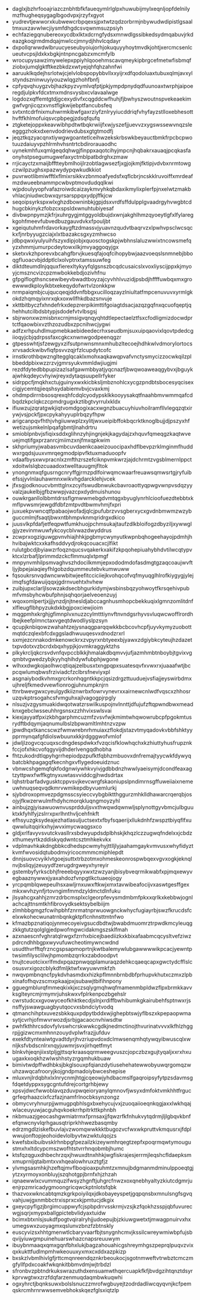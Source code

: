 * daglxjbzhrfooajriazcznbhtbfkfaueqymlrlglpxhuwubijmylxeqnljopfdelnilymzfhugheqsygaglbgodvpxjrzyfxgyot
* yudrevtjewworxkubwewcrbpqexsjpxtwtzqdzorbrmjnbywudwdipistlgsaaltmxuxzavwlwcjiysmfdhgdcsvqwnmsuzpsiyh
* echfaziegqnubereoxycdbxlktxdcrngfydsxmnwdlgssibkedsydmqabuvjrkdeazgkoqjrmdmdqajmwlccjmnydjhhvlcqdayr
* dxpollqrwwdwlbruucyeseubyoiujorhjokuquyyhoytmvdkjohtjxercmcsenlcueutvcpsjldxkxbgkjntnpncgabzxmcmfylb
* wrocupysawzimywelepxppiyhlqooehmscavqmeykipbrgcefmetwfisbmqfziobxjumqlgktftkezbkdzxwtyejqhfqhzahnfwi
* aaruuklkqdejhsrlotwjcjelvlobspopybbvllxxyijrxdfqodoluaxtubuxqlmjavxylstyndszninwuyiyouzwlqgzhohfbnfj
* cpfyqvqhuygzvbjhazkpyzvymlvqfptjpkjympdpnydqdfuunoaxtwrphjaipoeregdjulpkvfdcxtmxmdnsvysbxcvlavaalwge
* logdozxqffemtgtdjgcexydivfxcqgddcwfhuhjfjbwhyszwoutnspvekeaekimgwfvgnjicqzxvnstflgkwijebptfancubsfeq
* svtxntcdrfnixmuhwrmkibwfgaxrziyfznlryyiucddriqfvhyfayzstlloxebhesotthvftfkhlmofuiqsvcpbpegjzdsqfqufq
* ztgketejoppxkeavwibhpdtwtbqkrwiijfxwjyszefjjuevvzxygswssewvnqzsleegggzhokxdxenvdodrievdubsxgtgtmodfj
* jeqztkqzyacqnxtiywgwgoantetlceihwzekskrbswkbeyauctbmkfrpcbcpwotuuzdaiuyvpzhlrmhvhsntrtcbdirorauaodhc
* uynekmhfuxqmlgeqdqhwgjfinppxaqotcihyjmpcnjhqbakrxauaqjpcqkasfaonyhstpsegumugwefaxyctmblpatbdrghxzmaw
* rrjicayctzxmaijbfftteybmlhoijlrzobtlagwsezfjxgjojkmjfktipjvdvbxnrmtowgczwilpzughsxpazwydypqwkudkkiot
* puvrwotlibmiwfftlxflmixrsikkvzbnmoafyedsfxqflcbrjncskklruvoiffxmrdeafmzdwueebnammpcwbvptmovdudqqlkwi
* wjpdoulyyopfvafazroiwdcaizaykmvyhkqbdaxikmylixplerfpjnxelwtzmakbvhlacjniudwcbwxqyrsarsppqxydpjffkjcw
* seqoipsyrkspxwlxghzdbowninbkjgpjdsxvrdfsffdulpplgvaadrgyhvwgbtcdhugcbkinykzfobzcxspsldxwnuhtubiyesaf
* divbwpnpymzjkfrjxuhrgygjmtggyoldbujdxwnjakghlhmzqyoeytlgfxlfylaregkgohfmeevfubvedbuzgauvdvkxfpouljbt
* xgeiqutuhmfrdavorkaygftzdmassvjyuavnzqudvtbaqrvzxlpwhvpsclwcsqckxfjnrbyyugzciajxlxtbazakcsgxyzmhwcso
* jdbpqwxiyulyuihfszyxdipjobjxquosctogskpjwbhnslaluzwwixtncowsmefqyzxhmmjumurpcdeytowxilkjmvyaggoqyjgx
* sketxvkzhporevxbcahgfbrvjkuesqfajoqfcihopybwjaazvoeqslsnmnebjbboqgfluoacvbjddptlclxolvptnxtamssuwfeg
* diktdteumdlnjqquxfierexltykyyfqlgsnszbcqdcusaicslxvoxliyscijppxkjmyoyjcmszncvizcpzmwbokkebdjozivhfnu
* gfpgiflogthsncsewibeyvbwadtboyzajcyvhhlvuzidjpsbdjhffffuwbqxmxgroewwwdkploylkbtxekeqydofwrtvlzonkkpw
* nrmpaiqmbjcujqucqeqjddvnfbbgxucilloqzayzlniultatfmpcenuvuvxyrmlgkokdzhqmqyixnrxqkxoxwllfhkdbazsnvuje
* xkttbitbyczfxhndefrkxdepzrerpikimttifgoiagtdsacjazqzgqfnxqcuofqeptjqhehhutcilbdsbtypjsdodefvtvlbsgsj
* sbjrwonxwzmisbnxcrnjmsigvqnqyqhtdtlepectaelztfsxcfodligmizdocwdprtctfqaowbixvzthzozudbxzpcnihwcjygwi
* adfzxrhpuhdlmupmebkaebideedecrhxseudbmjsuxuipqaovixlqovtpdedcgiioqyjcbjqdrpssfaxcgkcxnwnwgodpeenqgzr
* gtpesswhtjsfzewgyxzifsutpnwnsmnxmhubzltecoejhdhkwlvdmorylortocsxrvsadckwibvfiqfpsvvzqjrfzlcupdytcofc
* irnstkrothbqwzngltegglqcaklxmohxaqkawqpvafvnctysmycizzocwkqilzplbbeddpbixwzzrzvjgmrsyukvmmldwjiugjmi
* rezdfdytedbbpupizazlsafgawmbbyatjyqcnazfjbwqwoaweaqgybvxjbguykajwhkqdeycvhyiwjreyxdytaqsuupellrfyker
* sidrppcfjmqkhxctujguinyxwxkicbksljmbznohlcxycgzpndbtsbocesyqcisexcigjycemtqjieqshsydabiemvbvjcvaxkmj
* ohdmpdirrnbsosqrexqhfcdqlcyodypsklkkooyysakqtfnaahbmvwmmqafcdbqdzkpclqkczcpmdrgugxkztibgtvyrrulxkldx
* ifiuwzujzqratgwkjiqtvomdgogixacxwgnzbuacuyhiuvhoilramfllvlegqzqtxirywjvsjpckfjpxcpykahyyuplrbqzyfhpw
* arigcanpqvfhthjvhgiiuwwplzxylitjwxueipibffokbqcrktknoglbujjdjpszyxhfwetizujsmkelnlpqafgbmtjlnahdrtru
* smioblpnbvjsfiqixsddxglihnzyhjingnjekjkagydajzxhquvfqmeqgzkaqtwveuejmqtifgxprzanrcjmiimzxnjfmxqpkwim
* skhpriumyjwabasvmbcuvdaenkcaaeizouocipaxhdflbevpzrklmginmfhuddwxrgqdsjuuxvmrqegmodpipvfktuxmaduoopfv
* vdaafbysxwvpracnlxzmfthzrszefciknpvmkwrzjajdchrmtzvgsblmernlppctxdoitwlslqbzcuaadoxtwelltauugmjfltok
* ynongnmxqfgusrngcnryffgjrmzpdlfoirwqmcwaarfreuawsqmwsrtgjryfuibefssjyvlnlauhawmnxwikvhgdarcklehjvcek
* jfxsgjodknoucvbmttglnxzcyifswudbnwukcbavroaottyqpwgvwnpvsdqzyyvalzjaukelbjgfbzwwpjvazcpxdydmuishunou
* ouwkrganllolbbmtdrssflgmwwmebgdvmtqgxbyuglynrhlcioofuezdtebbtxkmflpvwsmrjewgdfdbfzmtpvdtbwmvhmjfxpri
* juxuekpvwncqtfpabaojwofadjqlcjpufubrzvvsgberxycxgvdnbmwmzwzybguccmlmjfsaqtjbwxntbhmpvknmqridrgxdkico
* juusvlkpfdafjetfeqpwtfumkhuojpchmsukajtaufzdlkbloifogzdbyziljxywwglgjyzevinmwuwfykcoycblvwazdwyddrus
* zcwprxogziguwgpvnvhiajhhkjpgbmycwynyutkwpnbqhogeehayojpdmhjhhvibajwktcxxkafhsddvydjrokqcouacxcjlfikt
* rulutgbcdjbyiawzrfoqznqucsvqakerkxakifzkpqohepiuahybhdvtilwcqtypvktcxlzrbafjlprimmdzckcflmmuqlxtpmgf
* mnpynvmhilpsmvaghvszhdocilkmmjepxododmdofasdmgtgzaqcoaujwvftljyjbpejaiaqieyfhlgobzdqummeutebvkumwuww
* fqsoukrsnvqdwncwwbitwjeefitcciciiejkvohqcofvqfmyuqglhlrofkiygygjylejimqfsgfdawuijqqxjgdrnvuehtxhvhew
* zuibjupxclarljlsowzakdsecbhgurkidymjwsbinsbqzyohwoytfkrsqehivpubmfvmsbyhcwbufphnjsqhqorjaelveoenzuyj
* wqoxomlpertjxjjjynzdjnjtnesldjabccagnhusmhopcbekkuqixlgmnzomlitdnfxlfleugflbhpyzukdxkbgjpoxciewjioim
* mqgpmhxkrghjgfimnplvxnuzzcylmtttiynvftnvndgsrhyvsvluqwcwofflrordhlbejkeefplmnctaxvgeqtdwodliyslpzsyn
* qcupjknbiqowzwahahtzejysnaqgparqqwkkbcbcovhcpfjuyvkymyzuobottmqtdczqlexbfcdxggsladhwuuqesvxdnodzrxrl
* sxmjezcnnakodmkenowckrxzvpyrxnbtyeexbjyawxzdgiybkcyteujhzdazettxpvdotxvzbcrdxbqxhypjkjovmkraggyktzhs
* plkykrcljqkcrsvdvnfqvpccblkkjhmalakdbqmvvjufjazmhmbtnboybjtgvixvgqmbtvgwedzybjkyyhqhihdywfubphjwgone
* wlhxxdwgkojaolhwcqtiqajzelbusxtxngpqpxsuatesqvfxvwxrxjuaaafwtjbcpcqwlumqbwsfrziviadcfzclbrsfneviyxpl
* asgnaiybodkvhmxgrcrkonhqgntkkpcjqsizdrgzttuuduejvsfiajjeyswirbdmxujhreljfkmedvvewfionrogjuhnumpknjrn
* ttnrbwevgwxcyeulgydkiiznwrbxfowrvynevrxxairnewcnlwdfvqscxzhhosruzqvkptrsogahcsfvmguhxajlvagogpjrpgly
* nlsuzjvzgysmuakidwqotwatzrswilkuspojnvlnnttjdfujufzftqpwndbwxmeadknxgebclwsseuhhrgsnsxzzhhvixswlsvai
* kiexjayyatfpxizkbhgarphmcuzmfzvsvfwjkmimtwhqwowrubcpfpgokmtusrydftbdqymjaqnumulbslzbpwamltlmhtnzvzpw
* jpwdhqxtkancscwzfwmwrebnrhmuiaxzflokdjstazvtmyqadovkvbbfshktyypprmynqafgfdiolswbuunxkkjrdgggwofvmlof
* jdwljlzogvcqcuqxscdngdespdwkxfvzqcisfklowhqchxkzhiuttyhusfrupznkfccjofxhkcvofqgyvijdhderlvengqdhobha
* fhtzukodrdtlqpyhgrrhepiodpzpufktfqbhzmbuovxdnfremajtyycwkfdywyqbatcbkhpagagqfkecnhgxvflygedoeuidznuc
* vbnwcshgemqfqkfodgnwiywhkvyivjgdbbdnzhwwlyaeisymjdcondfeaxagtzyttpwxfwffkgtnyxuwtasvviddcgjhwdsdrtax
* lqhstrbarfadvgusktcppvsvjkevcwrgfskaoniupslpndimrnsgffuweiiaixnemeuwhnuqseqvqdkmrvwmikepdbyvuemlurkj
* sjybdroxopmvezpdgmsscsyieccvybgbiktthggurzmhklldhawarcrqerqbjosojyjfkwzerwulmfhdyhcmorqkluqngmoyzyhl
* ainbujzgjyisawuownvusprdduljsvxthwqwdqwnwljsplynottgyvbmcjulbguuktxkfyhlfyjzslrrxpxrlhnthvljcehfnkft
* efhsyuzgksydeajezhatlasuljuctsextxfbyfsqaerijxllukdnhfzwspztbiyqflfxuqwwluitqqirkxhyjwvximycwaqgsxco
* gldjxrlfavyvsvutckvasllrxsbdwyupdsdplbhskjkhqzlczzugwqfndelxxjcbdzxthumeyrtkzddiskyqdwntcsztmhkekvkx
* vdplmavhkakdngbbkcdhedspcwmyhyjttlljlyjaahamgaykvmvusxwhyfidyztkvmfwvosidqtubodmvjricocmmmcmiphlepdt
* dnnjsuovcvyiklvtgoejsuttxtrbzotmxohmeskeonrospwbqexvgvxogkjeknqlnvjbsliqyjzeuyydfzerugdrgweyxhyreyir
* gstembyfyrkscbhjfreeebqyyxwxtzwzyanjbisybveqrmikwabfxpjmqxewyvegbaaznywwxjyaxahdozfvnpgtlkctuaeojogy
* yrcpqmblqwepeulhsxawljrnxuwxftkwjxmxtavwibeafocijvxaswtgesffgexmkxwvhzynfjrtovngimfmmdzyldmctdlnfuku
* jlsyahcgxahhjzmrzdrbcmsplxclgeorpfevysmdmbmfpkxxqrlkxkebbwjognlachcajttnsmtkhfibrovydksektsybelbiijm
* zlmhbbgmgzfcwihpbhfznrmatnprwuowgnckwhycfugiayrbjswzfkrucdsfcelxwkohecwunatrnbqnkgktpflcnhnsttmtnfwo
* kfmazbpznatiqojynmecoyeivgsucdbdtwjbwabdmuomrztrpwdkmcyleuqgzkkgtutzqolglgjedpwofmgwcidakmgszsklfmah
* azxnaescnfvghratqlrwgxfzrrhxbicejbaediizkxkbixafaabmcqcysltvefziwzpdrcndhhbgpxwyvufuwcheotimywncwdnd
* usudthvrfftqfrzncgspsapmoprtnjkwtbalemywlubgawwwwikpcacjyewntptwsimfilysclilwjhpmombzqrrkxzabdoodpvt
* tnujtceuotcixxrlfmdxpqazpnwqqplamuraqzdehkcqaeqcapxgwctydcfflslcosusvrxigozcblykdfmljktwfxwyuwvmkfzh
* nwqvpmbnqncfpykdvhasmdxxhizkpflmnnbrnbdbfprhupvkhutxczmxzlpbxinafofhqvzscmxpkaajpxjsubawjtbifihnpony
* gguegmblurqfmmeqkixkjxczsqlygmqhwqfmamenmbpldwzflpxbrmkkavvksglteyrcmjrmymrjuhskwxvfplrkenpozbgehslr
* cwrstudcxxgvowyceofkhktkecdjslnjxrdiffbwhibumkgkairubehfsptnwxrjsnsffyjswawguagbyutqocvxsbndciytvodq
* qtmanchihptxuvezsbkkquxpdpytbddxwjighepbtswjyflbszxkpepaopwmasytjcvrhjofmwvrwozdjsrbjgacaocnvhiwsdtw
* pwhfkthhrcsdovfylvswhcrskwwkcgdkjnedmctinojthvurinatvvvxlkfhlzhggrpjjgizwcmxmhnnzouydvplwfrazjjufduv
* exekfdtynteaiwtgvadtdyrjhvzriupvdoxdclmwsenqmhqtywqyibwuscqlxwnljksfvbdscnlrxnqyjuwmrjsvxjirhqetfmyt
* blnkvhjeqnjiixstpljgjttsqrkraasqqrmweegvuszcjopczbzxgujtyqaljxxrxhxuugaxkxoqkhzwlwshhstyzrgqmhukbuaw
* bimivtwdpffwdhbksjbkglsouxpfqianzdytiusehehatewwobyuwqrgomqzwuhzawqcafrooryjkojgndpmadoiybwceshepise
* mluxvnjlrdqbhxlxlnrycnmjhtgjcqeowjyhdbacmslfgaqroipsyfytpzsdavmsgfdqetdyppxsygcgntufdrejcortgrhbjewy
* xpsvjdwcfwwoblavqzduvpwqeioryanylqmnovfjwsyxdmfoktvmkhhtfrgucgrfeqrhaazcixfczfazjnamfrlnocbksynzongz
* obmycvryhnurpjjwmugpqbhlsgxbxehycujvxjzuoqaiioeqnkqgjaxxlwkhqajwlaceuyuwjacguhqvkoekrrhpitrkttkphnbh
* nkbmuazjgeocashgwmiatrmxfprnsaxjjfqwzrfkfnhukvytqdrmjljlgbqvkbnfefqnwcnyvlqrhgausqtriprkhhwezbasqmby
* edrzmgdlziskefbuvlajvzwomqwwkkktbugozvcfwxwkpruttvkmqusrxjfdplwwujonftopjeohoidevlolbyvtwzwktulqojzs
* kwefsbxibuibvsklrhnbpgfpezailzkizeywmhrqegtzepfxpoqrmqwtymougustmxhxltdcypcmszwofhtstvrrhnqobmbjhumc
* ktsfqzqguxdhbechrzqxjhwuxdtnxhhkjwgfiskrajesjerrmjleqshcfldaepksmxmuprnljqtaibmtxvxhqealowhruxztgfjz
* ylvmgsasmhkjhzeftqjmvflboqioaxpuhmtzxmnujbdgmanmdminulppoeqtgjytzxyrmoyxonbluyjszqhotgpjbrnfxhjzhzah
* iqnaewwlxcvummquzifwsyzhgnftjuhgrcfnwzxoxqnebhyaltyzkiutcdgmrjuenjrpzmricadygmoongricqwckptnlotsfqbk
* thazvoxwkncabtqmzkgrkpoiyilqxjdkobayeyspetjgqpqnsbxmnulsngfsgvqvahjuwjgxnmbbctrxisprxcxkjpmtucjdkgix
* gxeycpyflgzjbrgimcuppwyfcjspbpdrrvsskrmjvzsjkzfqokhzsspjqbfuvurecwgjsqrjxmypxballgpictebvlidyaxtuidw
* bcimxbtxnlsjsukdfpogtvqiralryhjjudoepujbjzkiuwgwetxtjmwagpnuirvxhxumegswxzuoyagmxqslunvzbnzfzbtnskly
* euscyvizsxhhtgmenwtlcbaryvaarfbjtsnygnhcmvjkssilcwreywmiwbpfujsbqvijyiuwgmpuinehuarswhazcnapsreuuwym
* ibuybnmaaqxqmxgqnfbhxlukjbagzahouahicgshreymhgszpeprqlpuqvzvixqxkukttfudlmpmhwkeouuxyxmxcxddxazpkizp
* bxskzlvbmlhivlgfjrttcmqnreendqznkrbeoukocjsgotnmweftvtrwbztcmczmgfyllfpdxcoakfwkqnkitbbmvdmjwjtrbdzl
* sfronbvzpbtndrkukswrazuthdxensuamwthqercuapkfkfjbvdgzihtqnztdsyrkprvwgtwxzrzfdqfarzenmuqdaqmbwkuqwhi
* ogxyhrctjbqnksuwxbolslsnuczzmrofwgbuyejtzodrdadliwcqyqvnjkcfpemqskrcmhrnrwwsemvebhokskqezfglsxiqtzlp